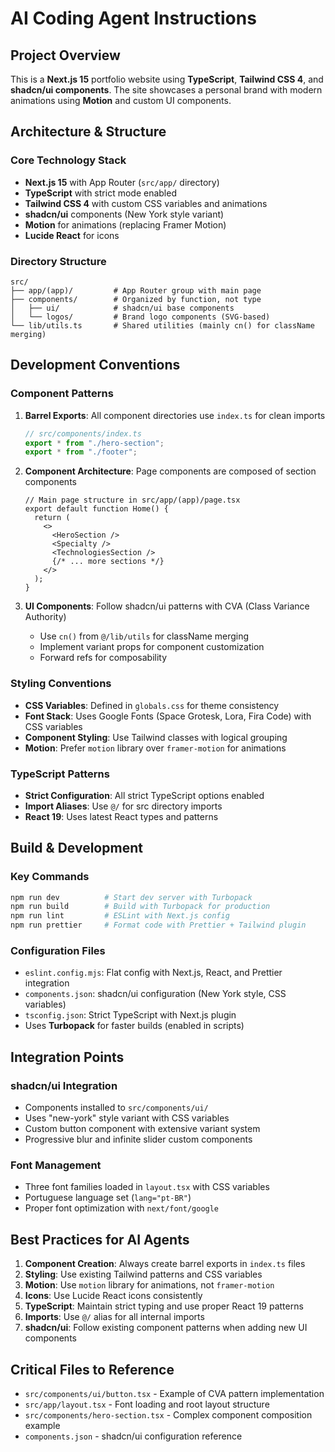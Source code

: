 # AI Coding Agent Instructions

## Project Overview

This is a **Next.js 15** portfolio website using **TypeScript**, **Tailwind CSS 4**, and **shadcn/ui components**. The site showcases a personal brand with modern animations using **Motion** and custom UI components.

## Architecture & Structure

### Core Technology Stack

- **Next.js 15** with App Router (`src/app/` directory)
- **TypeScript** with strict mode enabled
- **Tailwind CSS 4** with custom CSS variables and animations
- **shadcn/ui** components (New York style variant)
- **Motion** for animations (replacing Framer Motion)
- **Lucide React** for icons

### Directory Structure

```
src/
├── app/(app)/         # App Router group with main page
├── components/        # Organized by function, not type
│   ├── ui/            # shadcn/ui base components
│   └── logos/         # Brand logo components (SVG-based)
└── lib/utils.ts       # Shared utilities (mainly cn() for className merging)
```

## Development Conventions

### Component Patterns

1. **Barrel Exports**: All component directories use `index.ts` for clean imports

   ```typescript
   // src/components/index.ts
   export * from "./hero-section";
   export * from "./footer";
   ```

2. **Component Architecture**: Page components are composed of section components

   ```tsx
   // Main page structure in src/app/(app)/page.tsx
   export default function Home() {
     return (
       <>
         <HeroSection />
         <Specialty />
         <TechnologiesSection />
         {/* ... more sections */}
       </>
     );
   }
   ```

3. **UI Components**: Follow shadcn/ui patterns with CVA (Class Variance Authority)
   - Use `cn()` from `@/lib/utils` for className merging
   - Implement variant props for component customization
   - Forward refs for composability

### Styling Conventions

- **CSS Variables**: Defined in `globals.css` for theme consistency
- **Font Stack**: Uses Google Fonts (Space Grotesk, Lora, Fira Code) with CSS variables
- **Component Styling**: Use Tailwind classes with logical grouping
- **Motion**: Prefer `motion` library over `framer-motion` for animations

### TypeScript Patterns

- **Strict Configuration**: All strict TypeScript options enabled
- **Import Aliases**: Use `@/` for src directory imports
- **React 19**: Uses latest React types and patterns

## Build & Development

### Key Commands

```bash
npm run dev          # Start dev server with Turbopack
npm run build        # Build with Turbopack for production
npm run lint         # ESLint with Next.js config
npm run prettier     # Format code with Prettier + Tailwind plugin
```

### Configuration Files

- `eslint.config.mjs`: Flat config with Next.js, React, and Prettier integration
- `components.json`: shadcn/ui configuration (New York style, CSS variables)
- `tsconfig.json`: Strict TypeScript with Next.js plugin
- Uses **Turbopack** for faster builds (enabled in scripts)

## Integration Points

### shadcn/ui Integration

- Components installed to `src/components/ui/`
- Uses "new-york" style variant with CSS variables
- Custom button component with extensive variant system
- Progressive blur and infinite slider custom components

### Font Management

- Three font families loaded in `layout.tsx` with CSS variables
- Portuguese language set (`lang="pt-BR"`)
- Proper font optimization with `next/font/google`

## Best Practices for AI Agents

1. **Component Creation**: Always create barrel exports in `index.ts` files
2. **Styling**: Use existing Tailwind patterns and CSS variables
3. **Motion**: Use `motion` library for animations, not `framer-motion`
4. **Icons**: Use Lucide React icons consistently
5. **TypeScript**: Maintain strict typing and use proper React 19 patterns
6. **Imports**: Use `@/` alias for all internal imports
7. **shadcn/ui**: Follow existing component patterns when adding new UI components

## Critical Files to Reference

- `src/components/ui/button.tsx` - Example of CVA pattern implementation
- `src/app/layout.tsx` - Font loading and root layout structure
- `src/components/hero-section.tsx` - Complex component composition example
- `components.json` - shadcn/ui configuration reference
